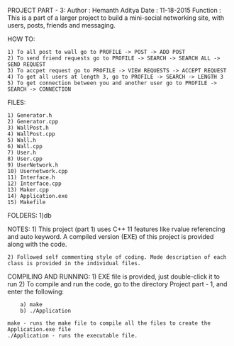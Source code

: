 
PROJECT PART - 3:
Author	 : Hemanth Aditya
Date  	 : 11-18-2015
Function : This is a part of a larger project to build a mini-social networking site, with users, posts, friends and messaging.

HOW TO:

	1) To all post to wall go to PROFILE -> POST -> ADD POST
	2) To send friend requests go to PROFILE -> SEARCH -> SEARCH ALL -> SEND REQUEST
	3) To accpet request go to PROFILE -> VIEW REQUESTS -> ACCEPT REQUEST
	4) To get all users at length 3, go to PROFILE -> SEARCH -> LENGTH 3
	5) To get connection between you and another user go to PROFILE -> SEARCH -> CONNECTION


FILES:

	1) Generator.h
	2) Generator.cpp
	3) WallPost.h
	4) WallPost.cpp
	5) Wall.h
	6) Wall.cpp
	7) User.h
	8) User.cpp
	9) UserNetwork.h
	10) Usernetwork.cpp
	11) Interface.h
	12) Interface.cpp
	13) Maker.cpp
	14) Application.exe
	15) Makefile

FOLDERS:
	1)db


NOTES: 
	1) This project (part 1) uses C++ 11 features like rvalue referencing and auto keyword. A compiled version (EXE) of this project is provided along with the code.

	2) Followed self commenting style of coding. Mode description of each class is provided in the individual files.


COMPILING AND RUNNING:
	1) EXE file is provided, just double-click it to run
	2) To compile and run the code, go to the directory Project part - 1, and enter the following:

		a) make 
		b) ./Application

	make - runs the make file to compile all the files to create the Application.exe file
	./Application - runs the executable file.